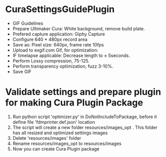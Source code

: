 # CuraSettingsGuidePlugin

- GIF Guidelines
- Prepare Ultimaker Cura: White background, remove build plate.
- Prefered capture application: Giphy Capture
- Configure 640 * 480px record area
- Save as: Pixel size: 640px, frame rate 10fps
- Upload to exgif.com Gif, for optimization:
- IF timelapse applicable: Decrease length to ± 5seconds.
- Perform Lossy compression, 75-125.
- Perform transparency optimization, fuzz 3-10%.
- Save GIF

# Validate settings and prepare plugin for making Cura Plugin Package
1. Run python script 'optimizer.py' in DoNotIncludeToPackage, before it define file 'fdmprinter.def.json' location
2. The script will create a new folder resources/images_opt . This folder has all resized and optimized settings images
3. Delete 'resources/images' folder
4. Rename resources/images_opt to resources/images
5. Now you can create Cura Plugin package
